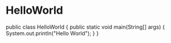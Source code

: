 # HelloWorld
public class HelloWorld {
public static void main(String[] args) {
System.out.println("Hello World");
}
}
